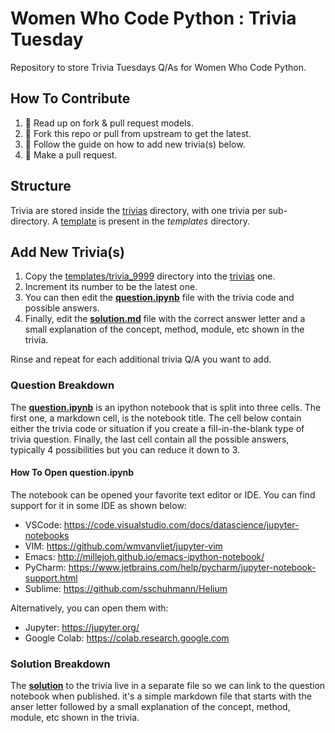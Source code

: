 # Women Who Code Python : Trivia Tuesday

Repository to store Trivia Tuesdays Q/As for Women Who Code Python.

## How To Contribute

1. :book: Read up on fork & pull request models.
2. 🍴 Fork this repo or pull from upstream to get the latest.  
3. 🔨 Follow the guide on how to add new trivia(s) below.
4. 🔧 Make a pull request.

## Structure

Trivia are stored inside the [trivias](trivias) directory, with one trivia per sub-directory. A [template](templates/trivia_0000) is present in the *templates* directory.

## Add New Trivia(s)

1. Copy the [templates/trivia_9999](templates/trivia_9999) directory into the [trivias](trivias) one.
2. Increment its number to be the latest one.
3. You can then edit the **[question.ipynb](templates/trivia_0000/question.ipynb)** file with the trivia code and possible answers.
4. Finally, edit the **[solution.md](templates/trivia_0000/solution.md)** file with the correct answer letter and a small explanation of the concept, method, module, etc shown in the trivia.

Rinse and repeat for each additional trivia Q/A you want to add.

### Question Breakdown

The **[question.ipynb](templates/trivia_0000/question.ipynb)** is an ipython notebook that is split into three cells. The first one, a markdown cell, is the notebook title.
The cell below contain either the trivia code or situation if you create a fill-in-the-blank type of trivia question. Finally, the
last cell contain all the possible answers, typically 4 possibilities but you can reduce it down to 3.

#### How To Open question.ipynb

The notebook can be opened your favorite text editor or IDE. You can find support for it in some IDE as shown below:

* VSCode: <https://code.visualstudio.com/docs/datascience/jupyter-notebooks>
* VIM: <https://github.com/wmvanvliet/jupyter-vim>
* Emacs: <http://millejoh.github.io/emacs-ipython-notebook/>
* PyCharm: <https://www.jetbrains.com/help/pycharm/jupyter-notebook-support.html>
* Sublime: <https://github.com/sschuhmann/Helium>

Alternatively, you can open them with:

* Jupyter: <https://jupyter.org/>
* Google Colab: <https://colab.research.google.com>

### Solution Breakdown

The **[solution](templates/trivia_0000/solution.md)** to the trivia live in a separate file so we can link to the question notebook when published. it's a simple markdown file
that starts with the anser letter followed by a small explanation of the concept, method, module, etc shown in the trivia.

